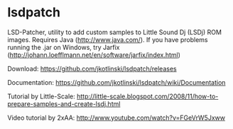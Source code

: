 # lsdpatch

LSD-Patcher, utility to add custom samples to Little Sound Dj (LSDj) ROM images. Requires Java (http://www.java.com/). If you have problems running the .jar on Windows, try Jarfix (http://johann.loefflmann.net/en/software/jarfix/index.html)

Download: https://github.com/jkotlinski/lsdpatch/releases

Documentation: https://github.com/jkotlinski/lsdpatch/wiki/Documentation

Tutorial by Little-Scale: http://little-scale.blogspot.com/2008/11/how-to-prepare-samples-and-create-lsdj.html

Video tutorial by 2xAA: http://www.youtube.com/watch?v=FGeVrW5Jxww
